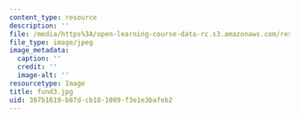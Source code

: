 ```yaml
---
content_type: resource
description: ''
file: /media/https%3A/open-learning-course-data-rc.s3.amazonaws.com/res-6-005-understanding-lasers-and-fiberoptics-spring-2008/367b1619b87dcb181089f3e1e3bafeb2_fund3.jpg
file_type: image/jpeg
image_metadata:
  caption: ''
  credit: ''
  image-alt: ''
resourcetype: Image
title: fund3.jpg
uid: 367b1619-b87d-cb18-1089-f3e1e3bafeb2
---
```


